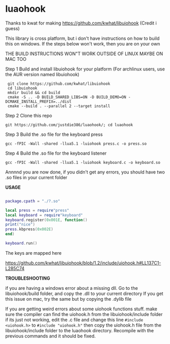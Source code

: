 # luaohook

Thanks to kwat for making https://github.com/kwhat/libuiohook (Credit i guess)

This library is cross platform, but i don't have instructions on how to build this on windows.
If the steps below won't work, then you are on your own

THE BUILD INSTRUCTIONS WON"T WORK OUTSIDE OF LINUX MAYBE ON MAC TOO

Step 1
Build and install libuiohook for your platform (For archlinux users, use the AUR version named libuiohook)

```
 git clone https://github.com/kwhat/libuiohook
 cd libuiohook
 mkdir build && cd build
 cmake -S .. -D BUILD_SHARED_LIBS=ON -D BUILD_DEMO=ON -DCMAKE_INSTALL_PREFIX=../dist
 cmake --build . --parallel 2 --target install  
```
Step 2
Clone this repo
```
git https://github.com/justdie386/luaohook/; cd luaohook
```
Step 3
Build the .so file for the keyboard press

```
gcc -fPIC -Wall -shared -llua5.1 -luiohook press.c -o press.so
```

Step 4
Build the .so file for the keyboard listener

```
gcc -fPIC -Wall -shared -llua5.1 -luiohook keyboard.c -o keyboard.so
```

Annnnd you are now done, if you didn't get any errors, you should have two .so files in your current folder

**USAGE**

```lua

package.cpath = "./?.so"

local press = require"press"
local keyboard = require"keyboard"
keyboard.register(0x001E, function()
print("nice")
press.kbpress(0x002E)
end)

keyboard.run()
```

The keys are mapped here

https://github.com/kwhat/libuiohook/blob/1.2/include/uiohook.h#LL137C1-L285C74


**TROUBLESHOOTING**

if you are having a windows error about a missing dll.
Go to the libuiohook/build folder, and copy the .dll to your current directory
If you get this issue on mac, try the same but by copying the .dylib file

If you are getting weird errors about some uiohook functions stuff. 
make sure the compiler can find the uiohook.h from the libuiohook/include folder
if its just not working, edit the .c file and change this line
`#include <uiohook.h>` to `#include "uiohook.h"` then copy the uiohook.h file
from the libuiohook/include folder to the luaohook directory. Recompile with the
previous commands and it should be fixed.

